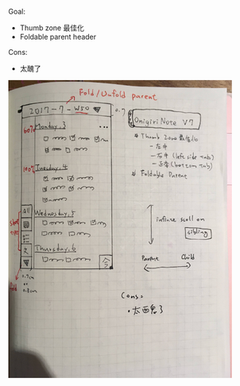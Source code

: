 Goal:
  - Thumb zone 最佳化
  - Foldable parent header

Cons:
  - 太醜了

<img src="https://raw.githubusercontent.com/wangchou/Align/master/design/img/wireframe_v7.jpg" height="600">
